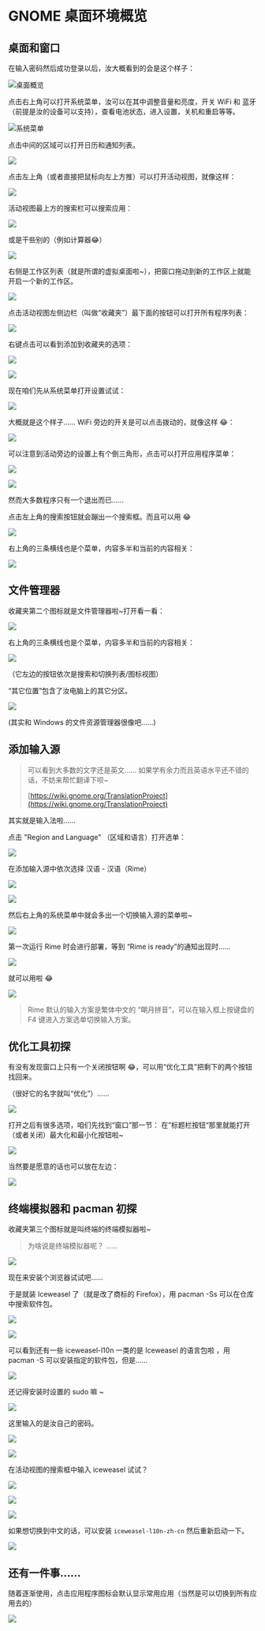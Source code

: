 # GNOME 桌面环境概览

## 桌面和窗口

在输入密码然后成功登录以后，汝大概看到的会是这个样子：

![&#x684C;&#x9762;&#x6982;&#x89C8;](../.gitbook/assets/2.png)

点击右上角可以打开系统菜单，汝可以在其中调整音量和亮度，开关 WiFi 和 蓝牙（前提是汝的设备可以支持），查看电池状态，进入设置，关机和重启等等。

![&#x7CFB;&#x7EDF;&#x83DC;&#x5355;](../.gitbook/assets/3%20%281%29.png)

点击中间的区域可以打开日历和通知列表。

![](../.gitbook/assets/4%20%281%29.png)

点击左上角（或者直接把鼠标向左上方推）可以打开活动视图，就像这样：

![](../.gitbook/assets/5%20%281%29.png)

活动视图最上方的搜索栏可以搜索应用：

![](../.gitbook/assets/6%20%281%29.png)

或是干些别的（例如计算器😂）

![](../.gitbook/assets/7%20%281%29.png)

右侧是工作区列表（就是所谓的虚拟桌面啦~），把窗口拖动到新的工作区上就能开启一个新的工作区。

![](../.gitbook/assets/8%20%281%29.png)

点击活动视图左侧边栏（叫做“收藏夹”）最下面的按钮可以打开所有程序列表：

![](../.gitbook/assets/27.png)

右键点击可以看到添加到收藏夹的选项：

![](../.gitbook/assets/28.png)

![](../.gitbook/assets/29.png)

现在咱们先从系统菜单打开设置试试：

![](../.gitbook/assets/9%20%281%29.png)

大概就是这个样子…… WiFi 旁边的开关是可以点击拨动的，就像这样 😂：

![](../.gitbook/assets/10%20%281%29.png)

可以注意到活动旁边的设置上有个倒三角形，点击可以打开应用程序菜单：

![](../.gitbook/assets/12.png)

![](../.gitbook/assets/13.png)

然而大多数程序只有一个退出而已……

点击左上角的搜索按钮就会蹦出一个搜索框。而且可以用 😂

![](../.gitbook/assets/14.png)

右上角的三条横线也是个菜单，内容多半和当前的内容相关：

![](../.gitbook/assets/15.png)

## 文件管理器

收藏夹第二个图标就是文件管理器啦~打开看一看：

![](../.gitbook/assets/44.png)

右上角的三条横线也是个菜单，内容多半和当前的内容相关：

![](../.gitbook/assets/47.png)

（它左边的按钮依次是搜索和切换列表/图标视图）

“其它位置”包含了汝电脑上的其它分区。

![](../.gitbook/assets/48.png)

\(其实和 Windows 的文件资源管理器很像吧……\)

## 添加输入源

> 可以看到大多数的文字还是英文…… 如果学有余力而且英语水平还不错的话，不妨来帮忙翻译下呗~
>
> [https://wiki.gnome.org/TranslationProject](https://wiki.gnome.org/TranslationProject)

其实就是输入法啦……

点击 "Region and Language" （区域和语言）打开选单：

![](../.gitbook/assets/16.png)

在添加输入源中依次选择 汉语 - 汉语（Rime）

![](../.gitbook/assets/17.png)

![](../.gitbook/assets/18.png)

然后右上角的系统菜单中就会多出一个切换输入源的菜单啦~

![](../.gitbook/assets/19.png)

第一次运行 Rime 时会进行部署，等到 “Rime is ready”的通知出现时……

![](../.gitbook/assets/23.png)

就可以用啦 😂

![](../.gitbook/assets/26.png)

> Rime 默认的输入方案是繁体中文的 “朙月拼音”，可以在输入框上按键盘的 F4 键进入方案选单切换输入方案。

## 优化工具初探

有没有发现窗口上只有一个关闭按钮啊 😂，可以用“优化工具”把剩下的两个按钮找回来。

（很好它的名字就叫“优化”）……

![](../.gitbook/assets/29.png)

打开之后有很多选项，咱们先找到“窗口”那一节： 在”标题栏按钮“那里就能打开（或者关闭）最大化和最小化按钮啦~

![](../.gitbook/assets/30.png)

当然要是愿意的话也可以放在左边：

![](../.gitbook/assets/31.png)

## 终端模拟器和 pacman 初探

收藏夹第三个图标就是叫终端的终端模拟器啦~

> 为啥说是终端模拟器呢？ ……

![](../.gitbook/assets/32.png)

现在来安装个浏览器试试吧……

于是就装 Iceweasel 了（就是改了商标的 Firefox），用 pacman -Ss 可以在仓库中搜索软件包。

![](../.gitbook/assets/33.png)

![](../.gitbook/assets/34.png)

可以看到还有一些 iceweasel-l10n 一类的是 Iceweasel 的语言包啦 ，用 pacman -S 可以安装指定的软件包，但是……

![](../.gitbook/assets/35.png)

还记得安装时设置的 sudo 嘛 ~

![](../.gitbook/assets/36.png)

这里输入的是汝自己的密码。

![](../.gitbook/assets/37.png)

![](../.gitbook/assets/38.png)

在活动视图的搜索框中输入 iceweasel 试试？

![](../.gitbook/assets/40.png)

![](../.gitbook/assets/41.png)

![](../.gitbook/assets/42.png)

如果想切换到中文的话，可以安装 `iceweasel-l10n-zh-cn` 然后重新启动一下。

![](../.gitbook/assets/43.png)

## 还有一件事……

随着逐渐使用，点击应用程序图标会默认显示常用应用（当然是可以切换到所有应用去的）

![](../.gitbook/assets/46.png)


